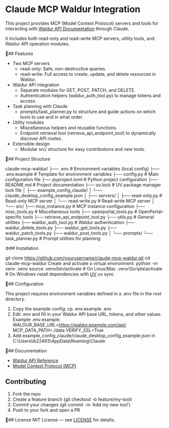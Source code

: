 # Claude MCP Waldur Integration

This project provides MCP (Model Context Protocol) servers and tools for interacting with [Waldur API Documentation](https://docs.waldur.com/) through Claude.

It includes both read-only and read-write MCP servers, utility tools, and Waldur API operation modules.

:rocket:## Features

- Two MCP servers
  - read-only: Safe, non-destructive queries.
  - read-write: Full access to create, update, and delete resources in Waldur.
- Waldur API integration
  - Separate modules for GET, POST, PATCH, and DELETE.
  - Authentication helpers (waldur_auth_tool.py) to manage tokens and access.
- Task planning with Claude
  - prompts/task_planner.py to structure and guide actions on which tools to use and in what order.
- Utility modules
  - Miscellaneous helpers and reusable functions.
  - Endpoint retrieval tool (retrieve_api_endpoint_tool) to dynamically discover API routes.
- Extensible design
  - Modular src/ structure for easy contributions and new tools.

:open_file_folder:## Project Structure

claude-mcp-waldur/
├── .env                     # Environment variables (local config)
├── .env.example             # Template for environment variables
├── config.py                # Main configuration file
├── pyproject.toml           # Python project configuration
├── README.md                # Project documentation
├── uv.lock                  # UV package manager lock file
│
├── example_config_claude/
│   └── claude_desktop_config_example.json
│
├── servers/
│   ├── read-only.py         # Read-only MCP server
│   └── read-write.py        # Read-write MCP server
│
└── src/
    ├── mcp_instance.py      # MCP instance configuration
    ├── misc_tools.py        # Miscellaneous tools
    ├── openportal_tools.py  # OpenPortal-specific tools
    ├── retrieve_api_endpoint_tool.py
    ├── utils.py             # General utilities
    ├── waldur_auth_tool.py  # Waldur authentication
    ├── waldur_delete_tools.py
    ├── waldur_get_tools.py
    ├── waldur_patch_tools.py
    ├── waldur_post_tools.py
    │
    └── prompts/
        └── task_planner.py  # Prompt utilities for planning

:gear:## Installation

git clone https://github.com/yourusername/claude-mcp-waldur.git
cd claude-mcp-waldur
Create and activate a virtual environment:
python -m venv .venv
source .venv/bin/activate   # On Linux/Mac
.venv\Scripts\activate      # On Windows
nstall dependencies with [UV]()
uv sync

:key:## Configuration

This project requires environment variables defined in a .env file in the root directory.

1. Copy the example config:
  cp .env.example .env
2. Edit .env and fill in your Waldur API base URL, tokens, and other values.
Example .env.example:
  WALDUR_BASE_URL=https://waldur.example.com/api/
  MCP_DATA_PATH=./data
  VERIFY_SSL=True
3. Add example_config_claude/claude_desktop_config_example.json in C:\Users\ib22493\AppData\Roaming\Claude

:book:## Documentation
- [Waldur API Reference](https://docs.waldur.com/latest/)
- [Model Context Protocol (MCP)](https://modelcontextprotocol.io/docs/getting-started/intro)

## Contributing

1. Fork the repo
2. Create a feature branch (git checkout -b feature/my-tool)
3. Commit your changes (git commit -m 'Add my new tool')
4. Push to your fork and open a PR

:scroll:## License
MIT License — see [LICENSE]() for details.

